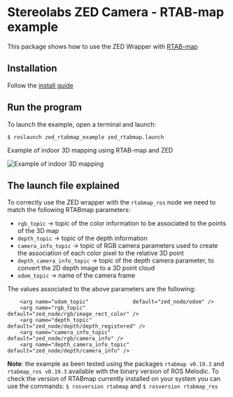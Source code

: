 # Stereolabs ZED Camera - RTAB-map example

This package shows how to use the ZED Wrapper with [RTAB-map](http://introlab.github.io/rtabmap/)

## Installation

Follow the [install guide](https://github.com/stereolabs/zed-ros-examples/tree/master/README.md)

## Run the program

To launch the example, open a terminal and launch:

    $ roslaunch zed_rtabmap_example zed_rtabmap.launch

Example of indoor 3D mapping using RTAB-map and ZED

![Example of indoor 3D mapping](images/rtab-map.jpg)

## The launch file explained

To correctly use the ZED wrapper with the `rtabmap_ros` node we need to match the following RTABmap parameters:

- `rgb_topic` -> topic of the color information to be associated to the points of the 3D map
- `depth_topic` -> topic of the depth information
- `camera_info_topic` -> topic of RGB camera parameters used to create the association of each color pixel to the relative 3D point
- `depth_camera_info_topic` -> topic of the depth camera parameter, to convert the 2D depth image to a 3D point cloud
- `odom_topic` -> name of the camera frame

The values associated to the above parameters are the following:

```
    <arg name="odom_topic"              default="zed_node/odom" />
    <arg name="rgb_topic"               default="zed_node/rgb/image_rect_color" />
    <arg name="depth_topic"             default="zed_node/depth/depth_registered" />
    <arg name="camera_info_topic"       default="zed_node/rgb/camera_info" />
    <arg name="depth_camera_info_topic" default="zed_node/depth/camera_info" />
```

**Note**: the example as been tested using the packages `rtabmap v0.19.3` and `rtabmap_ros v0.19.3` available with the binary version of ROS Melodic. 
To check the version of RTABmap currently installed on your system you can use the commands:
`$ rosversion rtabmap`
and
`$ rosversion rtabmap_ros`



